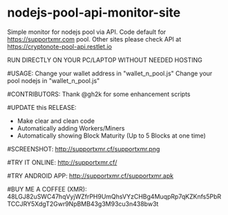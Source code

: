 # nodejs-pool-api-monitor-site
Simple monitor for nodejs pool via API. Code default for https://supportxmr.com pool. Other sites please check API at https://cryptonote-pool-api.restlet.io

RUN DIRECTLY ON YOUR PC/LAPTOP WITHOUT NEEDED HOSTING

#USAGE:
Change your wallet address in "wallet_n_pool.js"
Change your pool nodejs in "wallet_n_pool.js"

#CONTRIBUTORS:
Thank @gh2k for some enhancement scripts

#UPDATE this RELEASE:
- Make clear and clean code
- Automatically adding Workers/Miners
- Automatically showing Block Maturity (Up to 5 Blocks at one time)

#SCREENSHOT:
http://supportxmr.cf/supportxmr.png

#TRY IT ONLINE:
http://supportxmr.cf/

#TRY ANDROID APP:
http://supportxmr.cf/supportxmr.apk

#BUY ME A COFFEE (XMR):
48LGJ82uSWC47hqVyjWZfrPH9UmQhsVYzCHBg4MuqpRp7qKZKnfs5PbRTCCJRY5XdgT2Gwr9NpBMB43g3M93cu3n438bw3t
